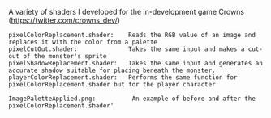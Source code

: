 A variety of shaders I developed for the in-development game Crowns (https://twitter.com/crowns_dev/)
```
pixelColorReplacement.shader:    Reads the RGB value of an image and replaces it with the color from a palette
pixelCutOut.shader: 	         Takes the same input and makes a cut-out of the monster's sprite
pixelShadowReplacement.shader: 	 Takes the same input and generates an accurate shadow suitable for placing beneath the monster.
playerColorReplacement.shader:   Performs the same function for pixelColorReplacement.shader but for the player character

ImagePaletteApplied.png:          An example of before and after the pixelColorReplacement.shader'
```
